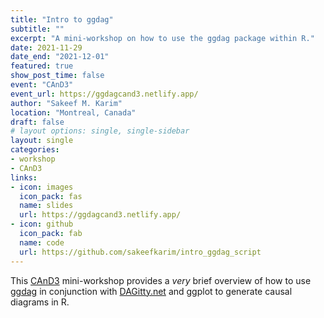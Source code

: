 ```yaml
---
title: "Intro to ggdag"
subtitle: ""
excerpt: "A mini-workshop on how to use the ggdag package within R."
date: 2021-11-29
date_end: "2021-12-01"
featured: true
show_post_time: false
event: "CAnD3"
event_url: https://ggdagcand3.netlify.app/
author: "Sakeef M. Karim"
location: "Montreal, Canada"
draft: false
# layout options: single, single-sidebar
layout: single
categories:
- workshop
- CAnD3
links:
- icon: images
  icon_pack: fas
  name: slides
  url: https://ggdagcand3.netlify.app/
- icon: github
  icon_pack: fab
  name: code
  url: https://github.com/sakeefkarim/intro_ggdag_script
---
```


This [CAnD3](https://www.mcgill.ca/cand3/) mini-workshop provides a _very_ brief overview of how to use [ggdag](https://ggdag.malco.io/reference/index.html) in conjunction with [DAGitty.net](http://www.dagitty.net/dags.html#) and ggplot to generate causal diagrams in R.